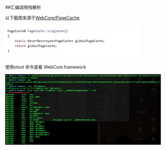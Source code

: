 ##汇编调用栈解析

以下截图来源于[WebCore/PageCache](https://github.com/WebKit/webkit/blob/d055853e59dd6cc4cfd835b143e79258bb13c552/Source/WebCore/history/PageCache.cpp)

![](./1F716E80-BCC5-4E30-A3E9-E88403866724.png)


使用otool 命令查看 WebCore.framework

![](./4A469FF3-42C5-48AB-9B1A-28AE84EF5FE4.png)